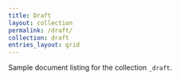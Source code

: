 ```yaml
---
title: Draft
layout: collection
permalink: /draft/
collection: draft
entries_layout: grid
---
```


Sample document listing for the collection `_draft`.
